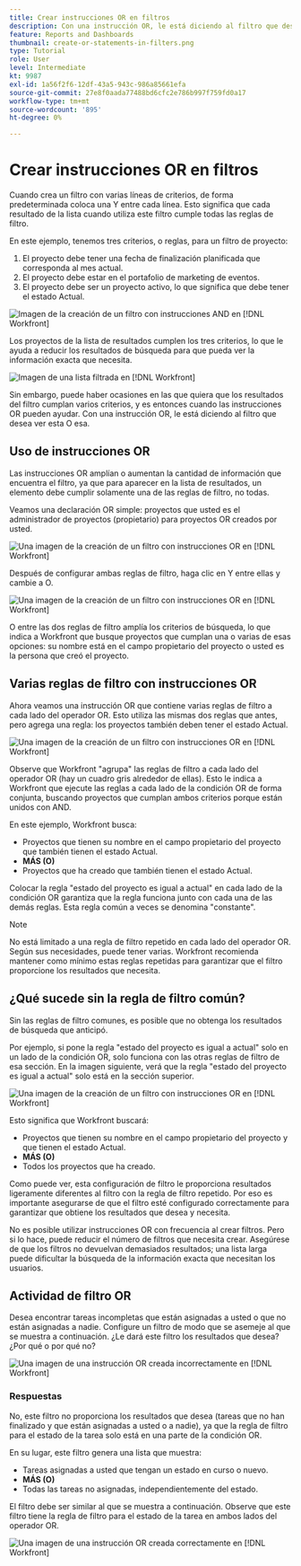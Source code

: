 ```yaml
---
title: Crear instrucciones OR en filtros
description: Con una instrucción OR, le está diciendo al filtro que desea ver esta O esa.
feature: Reports and Dashboards
thumbnail: create-or-statements-in-filters.png
type: Tutorial
role: User
level: Intermediate
kt: 9987
exl-id: 1a56f2f6-12df-43a5-943c-986a85661efa
source-git-commit: 27e8f0aada77488bd6cfc2e786b997f759fd0a17
workflow-type: tm+mt
source-wordcount: '895'
ht-degree: 0%

---
```


# Crear instrucciones OR en filtros

Cuando crea un filtro con varias líneas de criterios, de forma predeterminada coloca una Y entre cada línea. Esto significa que cada resultado de la lista cuando utiliza este filtro cumple todas las reglas de filtro.

En este ejemplo, tenemos tres criterios, o reglas, para un filtro de proyecto:

1. El proyecto debe tener una fecha de finalización planificada que corresponda al mes actual.
1. El proyecto debe estar en el portafolio de marketing de eventos.
1. El proyecto debe ser un proyecto activo, lo que significa que debe tener el estado Actual.

![Imagen de la creación de un filtro con instrucciones AND en [!DNL Workfront]](assets/or-statement-1.png)

Los proyectos de la lista de resultados cumplen los tres criterios, lo que le ayuda a reducir los resultados de búsqueda para que pueda ver la información exacta que necesita.

![Imagen de una lista filtrada en [!DNL Workfront]](assets/or-statement-2.png)

Sin embargo, puede haber ocasiones en las que quiera que los resultados del filtro cumplan varios criterios, y es entonces cuando las instrucciones OR pueden ayudar. Con una instrucción OR, le está diciendo al filtro que desea ver esta O esa.

## Uso de instrucciones OR

Las instrucciones OR amplían o aumentan la cantidad de información que encuentra el filtro, ya que para aparecer en la lista de resultados, un elemento debe cumplir solamente una de las reglas de filtro, no todas.

Veamos una declaración OR simple: proyectos que usted es el administrador de proyectos (propietario) para proyectos OR creados por usted.

![Una imagen de la creación de un filtro con instrucciones OR en [!DNL Workfront]](assets/or-statement-3.png)

Después de configurar ambas reglas de filtro, haga clic en Y entre ellas y cambie a O.

![Una imagen de la creación de un filtro con instrucciones OR en [!DNL Workfront]](assets/or-statement-4.png)

O entre las dos reglas de filtro amplía los criterios de búsqueda, lo que indica a Workfront que busque proyectos que cumplan una o varias de esas opciones: su nombre está en el campo propietario del proyecto o usted es la persona que creó el proyecto.

## Varias reglas de filtro con instrucciones OR

Ahora veamos una instrucción OR que contiene varias reglas de filtro a cada lado del operador OR. Esto utiliza las mismas dos reglas que antes, pero agrega una regla: los proyectos también deben tener el estado Actual.

![Una imagen de la creación de un filtro con instrucciones OR en [!DNL Workfront]](assets/or-statement-5.png)

Observe que Workfront &quot;agrupa&quot; las reglas de filtro a cada lado del operador OR (hay un cuadro gris alrededor de ellas). Esto le indica a Workfront que ejecute las reglas a cada lado de la condición OR de forma conjunta, buscando proyectos que cumplan ambos criterios porque están unidos con AND.

En este ejemplo, Workfront busca:

* Proyectos que tienen su nombre en el campo propietario del proyecto que también tienen el estado Actual.
* **MÁS (O)**
* Proyectos que ha creado que también tienen el estado Actual.

Colocar la regla &quot;estado del proyecto es igual a actual&quot; en cada lado de la condición OR garantiza que la regla funciona junto con cada una de las demás reglas. Esta regla común a veces se denomina &quot;constante&quot;.

>[!NOTE]
>
>No está limitado a una regla de filtro repetido en cada lado del operador OR. Según sus necesidades, puede tener varias. Workfront recomienda mantener como mínimo estas reglas repetidas para garantizar que el filtro proporcione los resultados que necesita.

## ¿Qué sucede sin la regla de filtro común?

Sin las reglas de filtro comunes, es posible que no obtenga los resultados de búsqueda que anticipó.

Por ejemplo, si pone la regla &quot;estado del proyecto es igual a actual&quot; solo en un lado de la condición OR, solo funciona con las otras reglas de filtro de esa sección. En la imagen siguiente, verá que la regla &quot;estado del proyecto es igual a actual&quot; solo está en la sección superior.

![Una imagen de la creación de un filtro con instrucciones OR en [!DNL Workfront]](assets/or-statement-6.png)

Esto significa que Workfront buscará:

* Proyectos que tienen su nombre en el campo propietario del proyecto y que tienen el estado Actual.
* **MÁS (O)**
* Todos los proyectos que ha creado.

Como puede ver, esta configuración de filtro le proporciona resultados ligeramente diferentes al filtro con la regla de filtro repetido. Por eso es importante asegurarse de que el filtro esté configurado correctamente para garantizar que obtiene los resultados que desea y necesita.

No es posible utilizar instrucciones OR con frecuencia al crear filtros. Pero si lo hace, puede reducir el número de filtros que necesita crear. Asegúrese de que los filtros no devuelvan demasiados resultados; una lista larga puede dificultar la búsqueda de la información exacta que necesitan los usuarios.

## Actividad de filtro OR

Desea encontrar tareas incompletas que están asignadas a usted o que no están asignadas a nadie. Configure un filtro de modo que se asemeje al que se muestra a continuación. ¿Le dará este filtro los resultados que desea? ¿Por qué o por qué no?

![Una imagen de una instrucción OR creada incorrectamente en [!DNL Workfront]](assets/or-statement-your-turn-1.png)

### Respuestas

No, este filtro no proporciona los resultados que desea (tareas que no han finalizado y que están asignadas a usted o a nadie), ya que la regla de filtro para el estado de la tarea solo está en una parte de la condición OR.

En su lugar, este filtro genera una lista que muestra:

* Tareas asignadas a usted que tengan un estado en curso o nuevo.
* **MÁS (O)**
* Todas las tareas no asignadas, independientemente del estado.

El filtro debe ser similar al que se muestra a continuación. Observe que este filtro tiene la regla de filtro para el estado de la tarea en ambos lados del operador OR.

![Una imagen de una instrucción OR creada correctamente en [!DNL Workfront]](assets/or-statement-your-turn-2.png)
